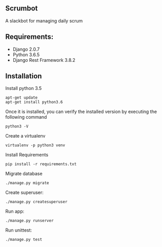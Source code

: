## Scrumbot
A slackbot for managing daily scrum


## Requirements:
- Django 2.0.7
- Python 3.6.5
- Django Rest Framework 3.8.2

## Installation

Install python 3.5
```
apt-get update
apt-get install python3.6
```
Once it is installed, you can verify the installed version by executing the following command
```
python3 -V
```


Create a virtualenv
```
virtualenv -p python3 venv
```


Install Requirements
```
pip install -r requirements.txt
```


Migrate database
```
./manage.py migrate
```


Create superuser:
```
./manage.py createsuperuser
```


Run app:
```
./manage.py runserver
```


Run unittest:
```
./manage.py test
```
